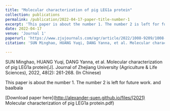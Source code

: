 ```yaml
---
title: "Molecular characterization of pig LEG1a protein"
collection: publications
permalink: /publication/2022-04-17-paper-title-number-1
excerpt: 'This paper is about the number 1. The number 2 is left for future work.'
date: 2022-04-17
venue: 'Journal 1'
paperurl: 'https://www.zjujournals.com/agr/article/2022/1008-9209/1008-9209-2022-48-2-261.shtml'
citation: 'SUN Minghao, HUANG Yuqi, DANG Yanna, et al. Molecular characterization of pig LEG1a protein[J]. Journal of Zhejiang University (Agriculture & Life Sciences), 2022, 48(2): 261-268. (Chinese Journal)'

---
```

SUN Minghao, HUANG Yuqi, DANG Yanna, et al. Molecular characterization of pig LEG1a protein[J]. Journal of Zhejiang University (Agriculture & Life Sciences), 2022, 48(2): 261-268. (In Chinese)

This paper is about the number 1. The number 2 is left for future work. and baalbala

[Download paper here](http://alexander-suen.github.io/files/(2021) Molecular characterization of pig LEG1a protein.pdf)

